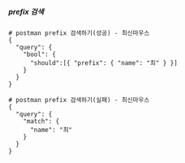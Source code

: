 ##### prefix 검색 #####

    # postman prefix 검색하기(성공) - 최신마우스
    {
      "query": {
        "bool": {
          "should":[{ "prefix": { "name": "최" } }]
        }
      }
    }

    # postman prefix 검색하기(실패) - 최신마우스
    {
      "query": {
        "match": {
          "name": "최"
        }
      }
    }